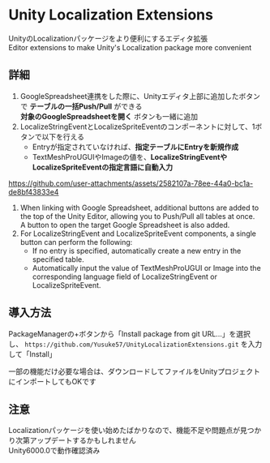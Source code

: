 # Unity Localization Extensions
UnityのLocalizationパッケージをより便利にするエディタ拡張  
Editor extensions to make Unity's Localization package more convenient

## 詳細
1. GoogleSpreadsheet連携をした際に、Unityエディタ上部に追加したボタンで **テーブルの一括Push/Pull** ができる  
**対象のGoogleSpreadsheetを開く** ボタンも一緒に追加
2. LocalizeStringEventとLocalizeSpriteEventのコンポーネントに対して、1ボタンで以下を行える
   - Entryが指定されていなければ、**指定テーブルにEntryを新規作成**
   - TextMeshProUGUIやImageの値を、**LocalizeStringEventやLocalizeSpriteEventの指定言語に自動入力**

https://github.com/user-attachments/assets/2582107a-78ee-44a0-bc1a-de8bf43833e4

1. When linking with Google Spreadsheet, additional buttons are added to the top of the Unity Editor, allowing you to Push/Pull all tables at once.  
A button to open the target Google Spreadsheet is also added.
2. For LocalizeStringEvent and LocalizeSpriteEvent components, a single button can perform the following:
   - If no entry is specified, automatically create a new entry in the specified table.
   - Automatically input the value of TextMeshProUGUI or Image into the corresponding language field of LocalizeStringEvent or LocalizeSpriteEvent.


## 導入方法
PackageManagerの+ボタンから「Install package from git URL...」を選択し、
`https://github.com/Yusuke57/UnityLocalizationExtensions.git`
を入力して「Install」

一部の機能だけ必要な場合は、ダウンロードしてファイルをUnityプロジェクトにインポートしてもOKです

## 注意
Localizationパッケージを使い始めたばかりなので、機能不足や問題点が見つかり次第アップデートするかもしれません  
Unity6000.0で動作確認済み
